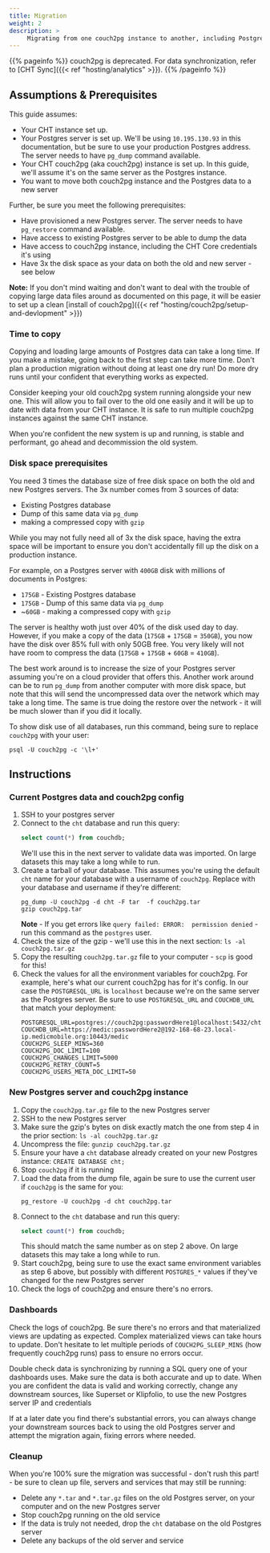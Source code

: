 ```yaml
---
title: Migration
weight: 2
description: >
     Migrating from one couch2pg instance to another, including Postgres data
---
```


{{% pageinfo %}}
couch2pg is deprecated. For data synchronization, refer to [CHT Sync]({{< ref "hosting/analytics" >}}).
{{% /pageinfo %}}

## Assumptions & Prerequisites

This guide assumes:
* Your CHT instance set up.
* Your Postgres server is set up. We'll be using `10.195.130.93` in this documentation, but be sure to use your production Postgres address. The server needs to have `pg_dump` command available.
* Your CHT couch2pg (aka couch2pg) instance is set up. In this guide, we'll assume it's on the same server as the Postgres instance.
* You want to move both couch2pg instance and the Postgres data to a new server

Further, be sure you meet the following prerequisites:
* Have provisioned a new Postgres server. The server needs to have `pg_restore` command available.
* Have access to existing Postgres server to be able to dump the data
* Have access to couch2pg instance, including the CHT Core credentials it's using
* Have 3x the disk space as your data on both the old and new server - see below

**Note:** If you don't mind waiting and don't want to deal with the trouble of copying large data files around as documented on this page, it will be easier to set up a clean [install of couch2pg]({{< ref "hosting/couch2pg/setup-and-devlopment" >}})

### Time to copy

Copying and loading large amounts of Postgres data can take a long time. If you make a mistake, going back to the first step can take more time.  Don't plan a production migration without doing at least one dry run!  Do more dry runs until your confident that everything works as expected.

Consider keeping your old couch2pg system running alongside your new one.  This will allow you to fail over to the old one easily and it will be up to date with data from your CHT instance.  It is safe to run multiple couch2pg instances against the same CHT instance.

When you're confident the new system is up and running, is stable and performant, go ahead and decommission the old system.

### Disk space prerequisites

You need 3 times the database size of free disk space on both the old and new Postgres servers.  The 3x number comes from 3 sources of data:

* Existing Postgres database 
* Dump of this same data via `pg_dump`
* making a compressed copy with `gzip`

While you may not fully need all of 3x the disk space, having the extra space will be important to ensure you don't accidentally fill up the disk on a production instance.

For example, on a Postgres server with `400GB` disk with millions of documents in Postgres:

* `175GB` - Existing Postgres database
* `175GB` - Dump of this same data via `pg_dump`
* ~`60GB` - making a compressed copy with `gzip`

The server is healthy woth just over 40% of the disk used day to day.  However, if you make a copy of the data (`175GB` + `175GB` = `350GB`), you now have the disk over 85% full with only 50GB free.  You very likely will not have room to compress the data (`175GB` + `175GB` + `60GB` = `410GB`).

The best work around is to increase the size of your Postgres server assuming you're on a cloud provider that offers this. Another work around can be to run `pg_dump` from another computer with more disk space, but note that this will send the uncompressed data over the network which may take a long time.  The same is true doing the restore over the network - it will be much slower than if you did it locally.

To show disk use of all databases, run this command, being sure to replace `couch2pg` with your user:

```shell
psql -U couch2pg -c '\l+'
```

## Instructions

### Current Postgres data and couch2pg config

1. SSH to your postgres server
2. Connect to the `cht` database and run this query:
   ```sql
   select count(*) from couchdb;
   ```
   We'll use this in the next server to validate data was imported.  On large datasets this may take a long while to run.
3. Create a tarball of your database.  This assumes you're using the default `cht` name for your database with a username of `couch2pg`.  Replace with your database and username if they're different:
    ```shell
    pg_dump -U couch2pg -d cht -F tar  -f couch2pg.tar
    gzip couch2pg.tar
    ```
   **Note** - If you get errors like `query failed: ERROR:  permission denied` - run this command as the `postgres` user.
4. Check the size of the gzip - we'll use this in the next section: `ls -al couch2pg.tar.gz`
5. Copy the resulting `couch2pg.tar.gz` file to your computer - `scp` is good for this!
6. Check the values for all the environment variables for couch2pg. For example, here's what our current couch2pg has for it's config. In our case the `POSTGRESQL_URL` is `localhost` because we're on the same server as the Postgres server. Be sure to use `POSTGRESQL_URL` and `COUCHDB_URL` that match your deployment:
    ```shell
    POSTGRESQL_URL=postgres://couch2pg:passwordHere1@localhost:5432/cht
    COUCHDB_URL=https://medic:passwordHere2@192-168-68-23.local-ip.medicmobile.org:10443/medic
    COUCH2PG_SLEEP_MINS=360
    COUCH2PG_DOC_LIMIT=100
    COUCH2PG_CHANGES_LIMIT=5000
    COUCH2PG_RETRY_COUNT=5
    COUCH2PG_USERS_META_DOC_LIMIT=50
    ```

### New Postgres server and couch2pg instance

1. Copy the `couch2pg.tar.gz` file to the new Postgres server
2. SSH to the new Postgres server 
3. Make sure the gzip's bytes on disk exactly match the one from step 4 in the prior section: `ls -al couch2pg.tar.gz`
4. Uncompress the file: `gunzip couch2pg.tar.gz` 
5. Ensure your have a `cht` database already created on your new Postgres instance: `CREATE DATABASE cht;`
6. Stop `couch2pg` if it is running
7. Load the data from the dump file, again be sure to use the current user if `couch2pg` is the same for you:
   ```shell
   pg_restore -U couch2pg -d cht couch2pg.tar
   ```
8. Connect to the `cht` database and run this query:
   ```sql
   select count(*) from couchdb;
   ```
   This should match the same number as on step 2 above.  On large datasets this may take a long while to run.
9. Start couch2pg, being sure to use the exact same environment variables as step 6 above, but possibly with different `POSTGRES_*` values if they've changed for the new Postgres server
10. Check the logs of couch2pg and ensure there's no errors.

### Dashboards

Check the logs of couch2pg.  Be sure there's no errors and that materialized views are updating as expected. Complex materialized views can take hours to update.  Don't hesitate to let multiple periods of `COUCH2PG_SLEEP_MINS` (how frequently couch2pg runs) pass to ensure no errors occur.

Double check data is synchronizing by running a SQL query one of your dashboards uses.  Make sure the data is both accurate and up to date.  When you are confident the data is valid and working correctly, change any downstream sources, like Superset or Klipfolio, to use the new Postgres server IP and credentials

If at a later date you find there's substantial errors, you can always change your downstream sources back to using the old Postgres server and attempt the migration again, fixing errors where needed.

### Cleanup

When you're 100% sure the migration was successful - don't rush this part! - be sure to clean up file, servers and services that may still be running:
* Delete any `*.tar` and `*.tar.gz` files on the old Postgres server, on your computer and on the new Postgres server
* Stop couch2pg running on the old service
* If the data is truly not needed, drop the `cht` database on the old Postgres server
* Delete any backups of the old server and service
